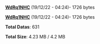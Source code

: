 [**WdRq1NHC**](/data/WdRq1NHC.txt) (19/12/22 - 04:24)- 1726 bytes

[**WdRq1NHC**](/data/WdRq1NHC.txt) (19/12/22 - 04:24)- 1726 bytes

**Total Datas**: 631

**Total Size**: 4.23 MB / 4.2 MB